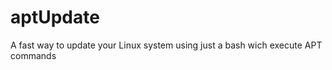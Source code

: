 aptUpdate
=========

A fast way to update your Linux system using just a bash wich execute APT commands
